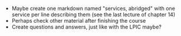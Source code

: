 
- Maybe create one markdown named "services, abridged" with one service per line describing them (see the last lecture of chapter 14)
- Perhaps check other material after finishing the course
- Create questions and answers, just like with the LPIC maybe?